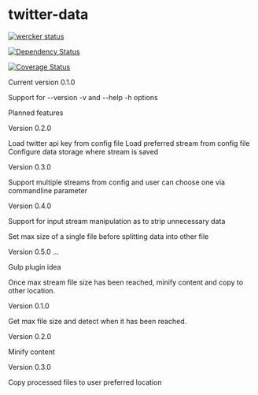twitter-data
============
[![wercker status](https://app.wercker.com/status/f01ac315298003f64b90b810b1157786/s "wercker status")](https://app.wercker.com/project/bykey/f01ac315298003f64b90b810b1157786)

[![Dependency Status](https://david-dm.org/mpiivonen/twitter-data.png)](https://david-dm.org/mpiivonen/twitter-data#info=dependencies)

[![Coverage Status](https://coveralls.io/repos/mpiivonen/twitter-data/badge.png?branch=master)](https://coveralls.io/r/mpiivonen/twitter-data?branch=master)

Current version 0.1.0

Support for --version -v and --help -h options

Planned features

Version 0.2.0

Load twitter api key from config file
Load preferred stream from config file
Configure data storage where stream is saved

Version 0.3.0

Support multiple streams from config
and user can choose one via commandline parameter

Version 0.4.0

Support for input stream manipulation as
to strip unnecessary data

Set max size of a single file before splitting
data into other file

Version 0.5.0
...

Gulp plugin idea

Once max stream file size has been reached,
minify content and copy to other location.

Version 0.1.0

Get max file size and detect when it has been reached.

Version 0.2.0

Minify content

Version 0.3.0

Copy processed files to user preferred location
